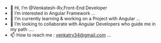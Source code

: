- 👋 Hi, I’m @Venkatesh-Rv,Front-End Developer
- 👀 I’m interested in Angular Framework  ...
- 🌱 I’m currently learning & working on a Project with Angular ...
- 💞️ I’m looking to collaborate with Angular Developers who guide me in my path ....
- 📫 How to reach me : venkatrv34@gmail.com ...


<!---
Venkatesh-Rv/Venkatesh-Rv is a ✨ special ✨ repository because its `README.md` (this file) appears on your GitHub profile.
You can click the Preview link to take a look at your changes.
--->

